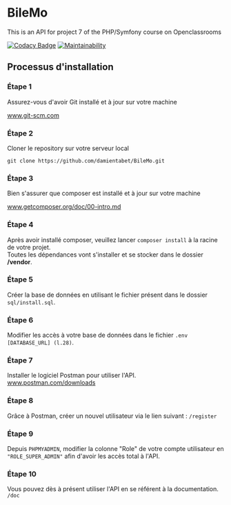 # BileMo

This is an API for project 7 of the PHP/Symfony course on Openclassrooms

[![Codacy Badge](https://api.codacy.com/project/badge/Grade/317330653ed34ec5917d9326b3446519)](https://www.codacy.com/manual/damientabet/BileMo?utm_source=github.com&amp;utm_medium=referral&amp;utm_content=damientabet/BileMo&amp;utm_campaign=Badge_Grade)
[![Maintainability](https://api.codeclimate.com/v1/badges/27523fbc1fa109d4174f/maintainability)](https://codeclimate.com/github/damientabet/BileMo/maintainability)

## Processus d'installation  
### Étape 1  
Assurez-vous d'avoir Git installé et à jour sur votre machine  

www.git-scm.com  
### Étape 2

Cloner le repository sur votre serveur local  

``git clone https://github.com/damientabet/BileMo.git``  

### Étape 3

Bien s'assurer que composer est installé et à jour sur votre machine  

www.getcomposer.org/doc/00-intro.md  

### Étape 4

Après avoir installé composer, veuillez lancer ``composer install`` à la racine de votre projet.  
Toutes les dépendances vont s'installer et se stocker dans le dossier **/vendor**.

### Étape 5  

Créer la base de données en utilisant le fichier présent dans le dossier ``sql/install.sql``.  

### Étape 6  

Modifier les accès à votre base de données dans le fichier ``.env [DATABASE_URL] (l.28)``.  

### Étape 7  

Installer le logiciel Postman pour utiliser l'API.  
www.postman.com/downloads

### Étape 8  

Grâce à Postman, créer un nouvel utilisateur via le lien suivant : ``/register``  

### Étape 9  

Depuis ``PHPMYADMIN``, modifier la colonne "Role" de votre compte utilisateur en ``"ROLE_SUPER_ADMIN"`` afin d'avoir
les accès total à l'API.   

### Étape 10

Vous pouvez dès à présent utiliser l'API en se référent à la documentation.  
``/doc``